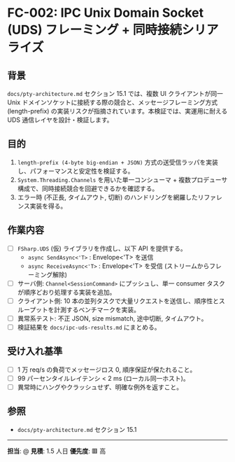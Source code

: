 # FC-002: IPC Unix Domain Socket (UDS) フレーミング + 同時接続シリアライズ

## 背景
`docs/pty-architecture.md` セクション 15.1 では、複数 UI クライアントが同一 Unix ドメインソケットに接続する際の競合と、メッセージフレーミング方式 (length-prefix) の実装リスクが指摘されています。本検証では、実運用に耐える UDS 通信レイヤを設計・検証します。

## 目的
1. `length-prefix (4-byte big-endian + JSON)` 方式の送受信ラッパを実装し、パフォーマンスと安定性を検証する。
2. `System.Threading.Channels` を用いた単一コンシューマ + 複数プロデューサ構成で、同時接続競合を回避できるかを確認する。
3. エラー時 (不正長, タイムアウト, 切断) のハンドリングを網羅したリファレンス実装を得る。

## 作業内容
- [ ] `FSharp.UDS` (仮) ライブラリを作成し、以下 API を提供する。
  - `async SendAsync<'T>` : Envelope<'T> を送信
  - `async ReceiveAsync<'T>` : Envelope<'T> を受信 (ストリームからフレーミング解除)
- [ ] サーバ側: `Channel<SessionCommand>` にプッシュし、単一 consumer タスクが順序どおり処理する実装を追加。
- [ ] クライアント側: 10 本の並列タスクで大量リクエストを送信し、順序性とスループットを計測するベンチマークを実装。
- [ ] 異常系テスト: 不正 JSON, size mismatch, 途中切断, タイムアウト。
- [ ] 検証結果を `docs/ipc-uds-results.md` にまとめる。

## 受け入れ基準
- [ ] 1 万 req/s の負荷でメッセージロス 0, 順序保証が保たれること。
- [ ] 99 パーセンタイルレイテンシ < 2 ms (ローカル同一ホスト)。
- [ ] 異常時にハングやクラッシュせず、明確な例外を返すこと。

## 参照
- `docs/pty-architecture.md` セクション 15.1

---
**担当**: @
**見積**: 1.5 人日
**優先度**: 🟥 高 
